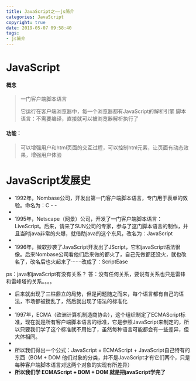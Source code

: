 ```yaml
---
title: JavaScript之——js简介
categories: JavaScript
copyright: true
date: 2019-05-07 09:58:40
tags:
- js简介
---
```


# JavaScript
#### 概念
> 一门客户端脚本语言
> 
> 它运行在客户端浏览器中，每一个浏览器都有JavaScript的解析引擎
> 脚本语言：不需要编译，直接就可以被浏览器解析执行了

#### 功能：
> 可以增强用户和html页面的交互过程，可以控制htnl元素，让页面有动态效果，增强用户体验 

<!--more-->

# JavaScript发展史
- 1992年，Nombase公司，开发出第一门客户端脚本语言，专门用于表单的效验。命名为：C - -
- 
- 1995年，Netscape（网景）公司，开发了一门客户端脚本语言：LiveScript。后来，请来了SUN公司的专家，参与了这门脚本语言的制作，并且当时java非常的火爆，就借助java的这个东风，改名为：JavaScript
- 
- 1996年，微软抄袭了JavaScript开发出了JScript，它和javaScript语法很像。后来Nombase公司看他们后来做的都火了，自己先做都还没火，就也改名了，改名后也火起来了·······改成了：ScriptEase

ps：java和javaScript有没有关系？
答：没有任何关系，要说有关系也只是雷锋和雷峰塔的关系。。。。

- 后来就出现了三柱鼎立的局势，但是问题随之而来，每个语言都有自己的语法，市场都被搅乱了，然后就出现了语法的标准化
- 
- 1997年，ECMA（欧洲计算机制造商协会），这个组织制定了ECMAScript标准，现在就是所有客户端脚本语言的标准，它是参照JavaScript来制定的，所以只要我们学了这个标准就不用怕了，虽然每种语言可能都会有一些差异，但大体相同。
- 
- 所以我们得出一个公式：JavaScript = ECMAScript + JavaScript自己特有的东西（BOM + DOM 他们对象的分类，并不是JavaScript才有它们两个，只是每种客户端脚本语言对这两个对象的实现有所差异）
- **所以我们学 ECMAScript + BOM + DOM 就是把javaScript学完了**